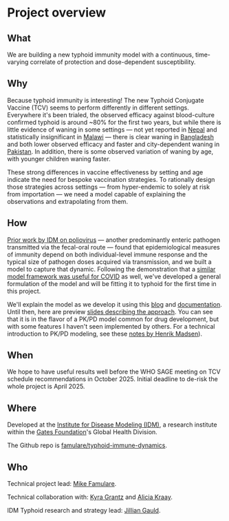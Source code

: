 # Project overview

## What

We are building a new typhoid immunity model with a continuous, time-varying correlate of protection and dose-dependent susceptibility.

## Why

Because typhoid immunity is interesting! The new Typhoid Conjugate Vaccine (TCV) seems to perform differently in different settings. Everywhere it's been trialed, the observed efficacy against blood-culture confirmed typhoid is around ~80% for the first two years, but while there is little evidence of waning in some settings — not yet reported in [Nepal](https://pubmed.ncbi.nlm.nih.gov/34678198/) and statistically insignificant in [Malawi](https://pubmed.ncbi.nlm.nih.gov/38281499/) — there is clear waning in [Bangladesh](https://pubmed.ncbi.nlm.nih.gov/39396349/) and both lower observed efficacy and faster and city-dependent waning in [Pakistan](https://www.medrxiv.org/content/10.1101/2024.08.30.24312839v1.full). In addition, there is some observed variation of waning by age, with younger children waning faster.

These strong differences in vaccine effectiveness by setting and age indicate the need for bespoke vaccination strategies. To rationally design those strategies across settings — from hyper-endemic to solely at risk from importation — we need a model capable of explaining the observations and extrapolating from them.

## How

[Prior work by IDM on poliovirus](https://pubmed.ncbi.nlm.nih.gov/29702638/) — another predominantly enteric pathogen transmitted via the fecal-oral route — found that epidemiological measures of immunity depend on both individual-level immune response and the typical size of pathogen doses acquired via transmission, and we built a model to capture that dynamic. Following the demonstration that a [similar model framework was useful for COVID](https://pubmed.ncbi.nlm.nih.gov/36976678/) as well, we've developed a general formulation of the model and will be fitting it to typhoid for the first time in this project.

We'll explain the model as we develop it using this [blog](./blog/index.md) and [documentation](./docs/overview.md). Until then, here are preview [slides describing the approach](assets/Better-defaults-in-acquired-immunity-modeling.pdf). You can see that it is in the flavor of a PK/PD model common for drug development, but with some features I haven't seen implemented by others. For a technical introduction to PK/PD modeling, see these [notes by Henrik Madsen](https://www.henrikmadsen.org/wp-content/uploads/2014/10/Report_Peer_reviewed_-_2008_-_Introduction_to_PK_PD_modelling_-_with_focus_on_PK_and_Stochastic_differential_equations.pdf)).

## When

We hope to have useful results well before the WHO SAGE meeting on TCV schedule recommendations in October 2025. Initial deadline to de-risk the whole project is April 2025.

## Where

Developed at the [Institute for Disease Modeling (IDM)](https://www.idmod.org/), a research institute within the [Gates Foundation](https://www.gatesfoundation.org/our-work#program_strategies)'s Global Health Division.

The Github repo is [famulare/typhoid-immune-dynamics](https://github.com/famulare/typhoid-immune-dynamics).

## Who

Technical project lead: [Mike Famulare](https://scholar.google.com/citations?user=TPWwr18AAAAJ&hl=en).

Technical collaboration with: [Kyra Grantz](https://scholar.google.com/citations?user=pDS-Fk8AAAAJ&hl=en) and [Alicia Kraay](https://scholar.google.com/citations?user=Qc2kca0AAAAJ&hl=en&oi=ao).

IDM Typhoid research and strategy lead: [Jillian Gauld](https://pubmed.ncbi.nlm.nih.gov/?term=%28%28Gauld%2C+Jillian%5BAuthor%5D%29+OR+%28Gauld%2C+JS%5BAuthor%5D%29%29+NOT+%28Gauld%2C+JW%5BAuthor%5D%29&sort=pubdate).


